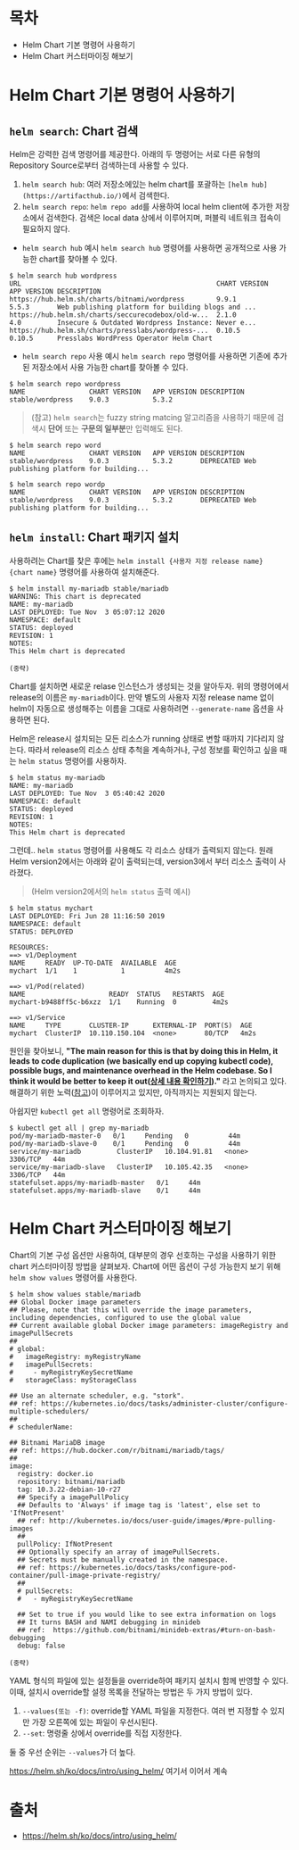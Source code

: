 # 목차
* Helm Chart 기본 명령어 사용하기
* Helm Chart 커스터마이징 해보기

# Helm Chart 기본 명령어 사용하기

## `helm search`: Chart 검색
Helm은 강력한 검색 명령어를 제공한다. 아래의 두 명령어는 서로 다른 유형의 Repository Source로부터 검색하는데 사용할 수 있다.

1. `helm search hub`: 여러 저장소에있는 helm chart를 포괄하는 `[helm hub](https://artifacthub.io/)`에서 검색한다.
2. `helm search repo`: `helm repo add`를 사용하여 local helm client에 추가한 저장소에서 검색한다. 검색은 local data 상에서 이루어지며, 퍼블릭 네트워크 접속이 필요하지 않다.

* `helm search hub` 예시
`helm search hub` 명령어를 사용하면 공개적으로 사용 가능한 chart를 찾아볼 수 있다.
```
$ helm search hub wordpress
URL                                               	CHART VERSION	APP VERSION	DESCRIPTION
https://hub.helm.sh/charts/bitnami/wordpress      	9.9.1        	5.5.3      	Web publishing platform for building blogs and ...
https://hub.helm.sh/charts/seccurecodebox/old-w...	2.1.0        	4.0        	Insecure & Outdated Wordpress Instance: Never e...
https://hub.helm.sh/charts/presslabs/wordpress-...	0.10.5       	0.10.5     	Presslabs WordPress Operator Helm Chart
```

* `helm search repo` 사용 예시
`helm search repo` 명령어를 사용하면 기존에 추가된 저장소에서 사용 가능한 chart를 찾아볼 수 있다.
```
$ helm search repo wordpress
NAME            	CHART VERSION	APP VERSION	DESCRIPTION
stable/wordpress	9.0.3        	5.3.2
```

> (참고) `helm search`는 fuzzy string matcing 알고리즘을 사용하기 때문에 검색시 **단어** 또는 **구문의 일부분**만 입력해도 된다.
```
$ helm search repo word
NAME            	CHART VERSION	APP VERSION	DESCRIPTION
stable/wordpress	9.0.3        	5.3.2      	DEPRECATED Web publishing platform for building...

$ helm search repo wordp
NAME            	CHART VERSION	APP VERSION	DESCRIPTION
stable/wordpress	9.0.3        	5.3.2      	DEPRECATED Web publishing platform for building...
```

## `helm install`: Chart 패키지 설치
사용하려는 Chart를 찾은 후에는 `helm install {사용자 지정 release name} {chart name}` 명령어를 사용하여 설치해준다. 
```
$ helm install my-mariadb stable/mariadb
WARNING: This chart is deprecated
NAME: my-mariadb
LAST DEPLOYED: Tue Nov  3 05:07:12 2020
NAMESPACE: default
STATUS: deployed
REVISION: 1
NOTES:
This Helm chart is deprecated

(중략)
```

Chart를 설치하면 새로운 relase 인스턴스가 생성되는 것을 알아두자. 위의 명령어에서 release의 이름은 `my-mariadb`이다. 만약 별도의 사용자 지정 release name 없이 helm이 자동으로 생성해주는 이름을 그대로 사용하려면 `--generate-name` 옵션을 사용하면 된다.

Helm은 release시 설치되는 모든 리소스가 running 상태로 변할 때까지 기다리지 않는다. 따라서 release의 리소스 상태 추척을 계속하거나, 구성 정보를 확인하고 싶을 때는 `helm status` 명령어를 사용하자.
```
$ helm status my-mariadb
NAME: my-mariadb
LAST DEPLOYED: Tue Nov  3 05:40:42 2020
NAMESPACE: default
STATUS: deployed
REVISION: 1
NOTES:
This Helm chart is deprecated
```
그런데.. `helm status` 명령어를 사용해도 각 리소스 상태가 출력되지 않는다. 원래 Helm version2에서는 아래와 같이 출력되는데, version3에서 부터 리소스 출력이 사라졌다.
> (Helm version2에서의 `helm status` 출력 예시)
```
$ helm status mychart
LAST DEPLOYED: Fri Jun 28 11:16:50 2019
NAMESPACE: default
STATUS: DEPLOYED

RESOURCES:
==> v1/Deployment
NAME     READY  UP-TO-DATE  AVAILABLE  AGE
mychart  1/1    1           1          4m2s

==> v1/Pod(related)
NAME                     READY  STATUS   RESTARTS  AGE
mychart-b9488ff5c-b6xzz  1/1    Running  0         4m2s

==> v1/Service
NAME     TYPE       CLUSTER-IP      EXTERNAL-IP  PORT(S)  AGE
mychart  ClusterIP  10.110.150.104  <none>       80/TCP   4m2s
```

원인을 찾아보니, **"The main reason for this is that by doing this in Helm, it leads to code duplication (we basically end up copying kubectl code), possible bugs, and maintenance overhead in the Helm codebase. So I think it would be better to keep it out([상세 내용 확인하기](https://github.com/helm/helm/issues/5952))."** 라고 논의되고 있다. 해결하기 위한 노력([참고](https://github.com/helm/helm/pull/7728))이 이루어지고 있지만, 아직까지는 지원되지 않는다.

아쉽지만 `kubectl get all` 명령어로 조회하자.
```
$ kubectl get all | grep my-mariadb
pod/my-mariadb-master-0   0/1     Pending   0          44m
pod/my-mariadb-slave-0    0/1     Pending   0          44m
service/my-mariadb         ClusterIP   10.104.91.81   <none>        3306/TCP   44m
service/my-mariadb-slave   ClusterIP   10.105.42.35   <none>        3306/TCP   44m
statefulset.apps/my-mariadb-master   0/1     44m
statefulset.apps/my-mariadb-slave    0/1     44m
```

# Helm Chart 커스터마이징 해보기
Chart의 기본 구성 옵션만 사용하여, 대부분의 경우 선호하는 구성을 사용하기 위한 chart 커스터마이징 방법을 살펴보자.
Chart에 어떤 옵션이 구성 가능한지 보기 위해 `helm show values` 명령어를 사용한다.

```
$ helm show values stable/mariadb
## Global Docker image parameters
## Please, note that this will override the image parameters, including dependencies, configured to use the global value
## Current available global Docker image parameters: imageRegistry and imagePullSecrets
##
# global:
#   imageRegistry: myRegistryName
#   imagePullSecrets:
#     - myRegistryKeySecretName
#   storageClass: myStorageClass

## Use an alternate scheduler, e.g. "stork".
## ref: https://kubernetes.io/docs/tasks/administer-cluster/configure-multiple-schedulers/
##
# schedulerName:

## Bitnami MariaDB image
## ref: https://hub.docker.com/r/bitnami/mariadb/tags/
##
image:
  registry: docker.io
  repository: bitnami/mariadb
  tag: 10.3.22-debian-10-r27
  ## Specify a imagePullPolicy
  ## Defaults to 'Always' if image tag is 'latest', else set to 'IfNotPresent'
  ## ref: http://kubernetes.io/docs/user-guide/images/#pre-pulling-images
  ##
  pullPolicy: IfNotPresent
  ## Optionally specify an array of imagePullSecrets.
  ## Secrets must be manually created in the namespace.
  ## ref: https://kubernetes.io/docs/tasks/configure-pod-container/pull-image-private-registry/
  ##
  # pullSecrets:
  #   - myRegistryKeySecretName

  ## Set to true if you would like to see extra information on logs
  ## It turns BASH and NAMI debugging in minideb
  ## ref:  https://github.com/bitnami/minideb-extras/#turn-on-bash-debugging
  debug: false

(중략)

```

YAML 형식의 파일에 있는 설정들을 override하여 패키지 설치시 함께 반영할 수 있다. 이때, 설치시 override할 설정 목록을 전달하는 방법은 두 가지 방법이 있다.  
1. `--values(또는 -f)`: override할 YAML 파일을 지정한다. 여러 번 지정할 수 있지만 가장 오른쪽에 있는 파일이 우선시된다.
2. `--set`: 명령줄 상에서 override를 직접 지정한다.

둘 중 우선 순위는 `--values`가 더 높다.

https://helm.sh/ko/docs/intro/using_helm/ 여기서 이어서 계속




# 출처
* https://helm.sh/ko/docs/intro/using_helm/